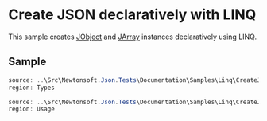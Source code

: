 ﻿# Create JSON declaratively with LINQ

This sample creates [JObject](T:Newtonsoft.Json.Linq.JObject) and [JArray](T:Newtonsoft.Json.Linq.JArray) instances declaratively using LINQ.

## Sample

```csharp Types
source: ..\Src\Newtonsoft.Json.Tests\Documentation\Samples\Linq\CreateJsonDeclaratively.cs
region: Types
```

```csharp Usage
source: ..\Src\Newtonsoft.Json.Tests\Documentation\Samples\Linq\CreateJsonDeclaratively.cs
region: Usage
```
